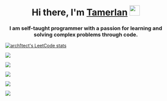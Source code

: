 <h1 align="center">Hi there, I'm <a href="#" target="_blank">Tamerlan</a> 
<img src="https://github.com/blackcater/blackcater/raw/main/images/Hi.gif" height="32"/></h1>
<h3 align="center">I am self-taught programmer with a passion for learning and solving complex problems through code.</h3>

[![arch1tect's LeetCode stats](https://leetcode-stats-six.vercel.app/api?username=arch1tect&theme=dark)](https://leetcode.com/arch1tect/)

![](https://komarev.com/ghpvc/?username=your-github-arch1tect1)

![](https://github-profile-summary-cards.vercel.app/api/cards/profile-details?username=arch1tect1&theme=dark)

![](https://github-profile-summary-cards.vercel.app/api/cards/repos-per-language?username=arch1tect1&theme=dark)

![](https://github-profile-summary-cards.vercel.app/api/cards/stats?username=arch1tect1&theme=dark)

![](https://www.codewars.com/users/arch1tect1)

<!--
**arch1tect1/arch1tect1** is a ✨ _special_ ✨ repository because its `README.md` (this file) appears on your GitHub profile.

Here are some ideas to get you started:

- 🔭 I’m currently working on ...
- 🌱 I’m currently learning ...
- 👯 I’m looking to collaborate on ...
- 🤔 I’m looking for help with ...
- 💬 Ask me about ...
- 📫 How to reach me: ...
- 😄 Pronouns: ...
- ⚡ Fun fact: ...
-->
